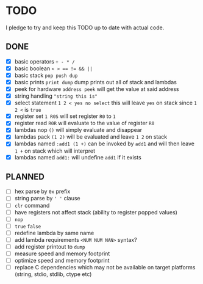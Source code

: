 # TODO

I pledge to try and keep this TODO up to date with actual code.

## DONE

- [x] basic operators	`+ - * /`
- [x] basic boolean     `< > == != && ||`
- [x] basic stack       `pop push dup`
- [x] basic prints      `print dump`  dump prints out all of stack and lambdas
- [x] peek for hardware `address peek` will get the value at said address
- [x] string handling   `"string this is"`
- [x] select statement  `1 2 < yes no select` this will leave `yes` on stack since `1 2 <` is `true`
- [x] register set      `1 R0S` will set register `R0` to `1`
- [x] register read     `R0R` will evaluate to the value of register `R0`
- [x] lambdas nop       `()` will simply evaluate and disappear
- [x] lambdas pack      `(1 2)` will be evaluated and leave `1 2` on stack
- [x] lambdas named     `:add1 (1 +)` can be invoked by `add1` and will then leave `1 +` on stack which will interpret
- [x] lambdas named     `add1:` will undefine `add1` if it exists

## PLANNED

- [ ] hex parse by `0x` prefix
- [ ] string parse by `' '` clause
- [ ] `clr` command
- [ ] have registers not affect stack (ability to register popped values)
- [ ] `nop`
- [ ] `true` `false`
- [ ] redefine lambda by same name
- [ ] add lambda requirements `<NUM NUM NAN>` syntax?
- [ ] add register printout to `dump`
- [ ] measure speed and memory footprint
- [ ] optimize speed and memory footprint
- [ ] replace C dependencies which may not be available on target platforms (string, stdio, stdlib, ctype etc)
